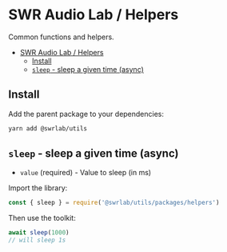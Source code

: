 # SWR Audio Lab / Helpers

Common functions and helpers.

- [SWR Audio Lab / Helpers](#swr-audio-lab--helpers)
  - [Install](#install)
  - [`sleep` - sleep a given time (async)](#sleep---sleep-a-given-time-async)

## Install

Add the parent package to your dependencies:

```sh
yarn add @swrlab/utils
```

## `sleep` - sleep a given time (async)

- `value` (required) - Value to sleep (in ms)

Import the library:

```js
const { sleep } = require('@swrlab/utils/packages/helpers')
```

Then use the toolkit:

```js
await sleep(1000)
// will sleep 1s
```
